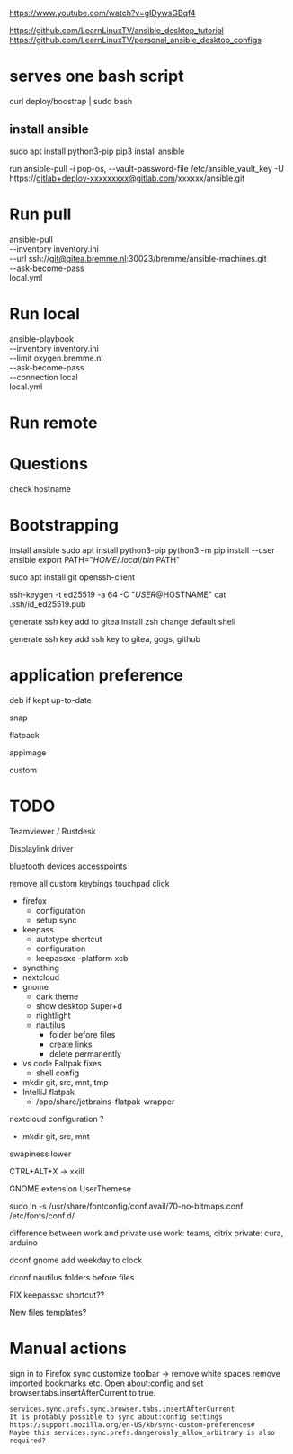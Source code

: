 https://www.youtube.com/watch?v=gIDywsGBqf4

https://github.com/LearnLinuxTV/ansible_desktop_tutorial
https://github.com/LearnLinuxTV/personal_ansible_desktop_configs


# serves one bash script
curl deploy/boostrap | sudo bash

## install ansible
sudo apt install python3-pip
pip3 install ansible

run ansible-pull -i pop-os, --vault-password-file /etc/ansible_vault_key -U https://gitlab+deploy-xxxxxxxxx@gitlab.com/xxxxxx/ansible.git

# Run pull

ansible-pull \
    --inventory inventory.ini \
    --url ssh://git@gitea.bremme.nl:30023/bremme/ansible-machines.git \
    --ask-become-pass \
    local.yml

# Run local

ansible-playbook \
    --inventory inventory.ini \
    --limit oxygen.bremme.nl \
    --ask-become-pass \
    --connection local \
    local.yml

# Run remote

# Questions

check hostname

# Bootstrapping



install ansible
    sudo apt install python3-pip
    python3 -m pip install --user ansible
    export PATH="$HOME/.local/bin:$PATH"

sudo apt install git openssh-client


ssh-keygen -t ed25519 -a 64 -C "$USER@$HOSTNAME"
cat .ssh/id_ed25519.pub

generate ssh key
add to gitea
install zsh
change default shell

generate ssh key
add ssh key to gitea, gogs, github

# application preference

deb if kept up-to-date

snap

flatpack

appimage

custom


# TODO


Teamviewer / Rustdesk


Displaylink driver

bluetooth devices
accesspoints

remove all custom keybings
touchpad click


* firefox
    * configuration
    * setup sync
* keepass
    * autotype shortcut
    * configuration
    * keepassxc -platform xcb
* syncthing
* nextcloud
* gnome
    * dark theme
    * show desktop Super+d
    * nightlight
    * nautilus
        * folder before files
        * create links
        * delete permanently
* vs code Faltpak fixes
    * shell config
* mkdir git, src, mnt, tmp
* IntelliJ flatpak
    * /app/share/jetbrains-flatpak-wrapper


nextcloud configuration ?

* mkdir git, src, mnt


swapiness lower

CTRL+ALT+X -> xkill

GNOME extension UserThemese

sudo ln -s /usr/share/fontconfig/conf.avail/70-no-bitmaps.conf /etc/fonts/conf.d/


difference between work and private use
work:       teams, citrix
private:    cura, arduino


dconf   gnome   add weekday to clock

dconf   nautilus
            folders before files

FIX keepassxc shortcut??

New files templates?



# Manual actions

sign in to Firefox sync
    customize toolbar -> remove white spaces
    remove imported bookmarks etc.
    Open about:config and set browser.tabs.insertAfterCurrent to true.

    services.sync.prefs.sync.browser.tabs.insertAfterCurrent
    It is probably possible to sync about:config settings https://support.mozilla.org/en-US/kb/sync-custom-preferences#
    Maybe this services.sync.prefs.dangerously_allow_arbitrary is also required?